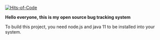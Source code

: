 [![Hits-of-Code](https://hitsofcode.com/github/Mirocidij/bug-tracking)](https://hitsofcode.com/view/github/Mirocidij/bug-trackingc)

**Hello everyone, this is my open source bug tracking system**

To build this project, you need node.js and java 11 to be installed into your system.